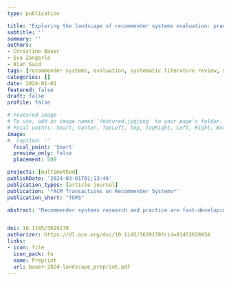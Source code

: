 ```yaml
---
type: publication

title: "Exploring the landscape of recommender systems evaluation: practices and perspectives"
subtitle: ''
summary: ''
authors:
- Christine Bauer
- Eva Zangerle
- Alan Said
tags: [recommender systems, evaluation, systematic literature review, survey, TORS]
categories: []
date: 2024-01-01
featured: false
draft: false
profile: false

# Featured image
# To use, add an image named `featured.jpg/png` to your page's folder.
# Focal points: Smart, Center, TopLeft, Top, TopRight, Left, Right, BottomLeft, Bottom, BottomRight.
image:
#  caption: ''
  focal_point: 'Smart'
  preview_only: false
  placement: 500

projects: [multimethod]
publishDate: '2024-03-01T01:13:46'
publication_types: [article-journal]
publication: '*ACM Transactions on Recommender Systems*'
publication_short: "TORS"

abstract: "Recommender systems research and practice are fast-developing topics with growing adoption in a wide variety of information access scenarios. In this paper, we present an overview of research specifically focused on the evaluation of recommender systems. We perform a systematic literature review, in which we analyze 57 papers spanning six years (2017--2022). Focusing on the processes surrounding evaluation, we dial in on the methods applied, the datasets utilized, and the metrics used. Our study shows that the predominant experiment type in research on the evaluation of recommender systems is offline experimentation and that online evaluations are primarily used in combination with other experimentation methods, e.g., an offline experiment. Furthermore, we find that only a few datasets (MovieLens, Amazon review dataset) are widely used, while many datasets are used in only a few papers each. We observe a similar scenario when analyzing the employed performance metrics---a few metrics are widely used (precision, nDCG, and Recall), while many others are used in only a few papers. Overall, our review indicates that beyond-accuracy qualities are rarely assessed. Our analysis shows that the research community working on evaluation has focused on the development of evaluation in a rather narrow scope, with the majority of experiments focusing on a few metrics, datasets, and methods."


doi: 10.1145/3629170
authorizer: https://dl.acm.org/doi/10.1145/3629170?cid=81453628934
links:
- icon: file
  icon_pack: fa
  name: Preprint
  url: bauer-2024-landscape_preprint.pdf
---
```

